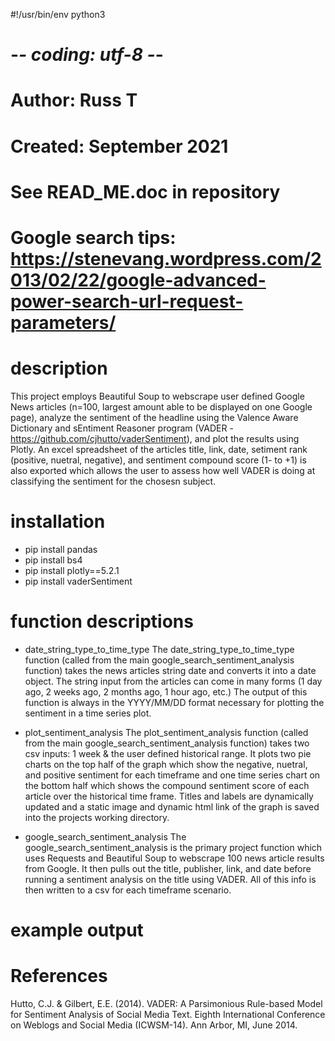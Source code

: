 #!/usr/bin/env python3
# -*- coding: utf-8 -*-
# Author: Russ T
# Created: September 2021
# See READ_ME.doc in repository
# Google search tips: https://stenevang.wordpress.com/2013/02/22/google-advanced-power-search-url-request-parameters/

# description 
This project employs Beautiful Soup to webscrape user defined Google News articles (n=100, largest amount able to be displayed on one Google page), analyze the sentiment of the headline using the Valence Aware Dictionary and sEntiment Reasoner program (VADER - https://github.com/cjhutto/vaderSentiment), and plot the results using Plotly. An excel spreadsheet of the articles title, link, date, setiment rank (positive, nuetral, negative), and sentiment compound score (1- to +1) is also exported which allows the user to assess how well VADER is doing at classifying the sentiment for the chosesn subject.

# installation 
- pip install pandas 
- pip install bs4
- pip install plotly==5.2.1
- pip install vaderSentiment

# function descriptions

- date_string_type_to_time_type
The date_string_type_to_time_type function (called from the main google_search_sentiment_analysis function) takes the news articles string date and converts it into a date object. The string input from the articles can come in many forms (1 day ago, 2 weeks ago, 2 months ago, 1 hour ago, etc.) The output of this function is always in the YYYY/MM/DD format necessary for plotting the sentiment in a time series plot.

- plot_sentiment_analysis 
The plot_sentiment_analysis function (called from the main google_search_sentiment_analysis function) takes two csv inputs: 1 week & the user defined historical range. It plots two pie charts on the top half of the graph which show the negative, nuetral, and positive sentiment for each timeframe and one time series chart on the bottom half which shows the compound sentiment score of each article over the historical time frame. Titles and labels are dynamically updated and a static image and dynamic html link of the graph is saved into the projects working directory.

- google_search_sentiment_analysis 
The google_search_sentiment_analysis is the primary project function which uses Requests and Beautiful Soup to webscrape 100 news article results from Google. It then pulls out the title, publisher, link, and date before running a sentiment analysis on the title using VADER. All of this info is then written to a csv for each timeframe scenario.

# example output

# References

Hutto, C.J. & Gilbert, E.E. (2014). VADER: A Parsimonious Rule-based Model for Sentiment Analysis of Social Media Text. Eighth International Conference on Weblogs and Social Media (ICWSM-14). Ann Arbor, MI, June 2014.

